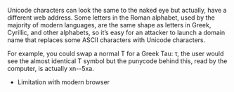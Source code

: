 
Unicode characters can look the same to the naked eye but actually, have a different web address. Some letters in the Roman alphabet, used by the majority of modern languages, are the same shape as letters in Greek, Cyrillic, and other alphabets, so it’s easy for an attacker to launch a domain name that replaces some ASCII characters with Unicode characters. 

For example, you could swap a normal T for a Greek Tau: τ, the user would see the almost identical T symbol but the punycode behind this, read by the computer, is actually xn--5xa.

- Limitation with modern browser

